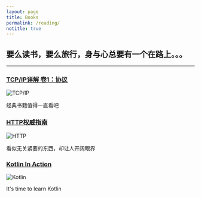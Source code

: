 ```yaml
---
layout: page
title: Books
permalink: /reading/
notitle: true
---
```


## 要么读书，要么旅行，身与心总要有一个在路上。。。

---

### [TCP/IP详解 卷1：协议](https://book.douban.com/subject/1088054/)

![TCP/IP](https://img3.doubanio.com/lpic/s1543906.jpg)

经典书籍值得一直看吧

### [HTTP权威指南](https://book.douban.com/subject/10746113/)

![HTTP](https://img1.doubanio.com/lpic/s11329547.jpg)

看似无关紧要的东西，却让人开阔眼界

### [Kotlin In Action](https://book.douban.com/subject/26687631/)

![Kotlin](https://img1.doubanio.com/lpic/s29154687.jpg)

It's time to learn Kotlin